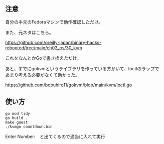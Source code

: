 ## 注意

自分の手元のFedoraマシンで動作確認しただけ。

また、元ネタはこちら。

https://github.com/oreilly-japan/binary-hacks-rebooted/tree/main/ch03_os/30_kvm

これをなんとかGoで書き換えただけ。

あと、すでにgokvmというライブラリを作っている方がいて、Ioctlのラップであまり考える必要がなくて助かった。

https://github.com/bobuhiro11/gokvm/blob/main/kvm/ioctl.go

## 使い方

```
go mod tidy
go build .
make guest
./kvmgo countdown.bin
```

Enter Number:　と出てくるので適当に入れて実行